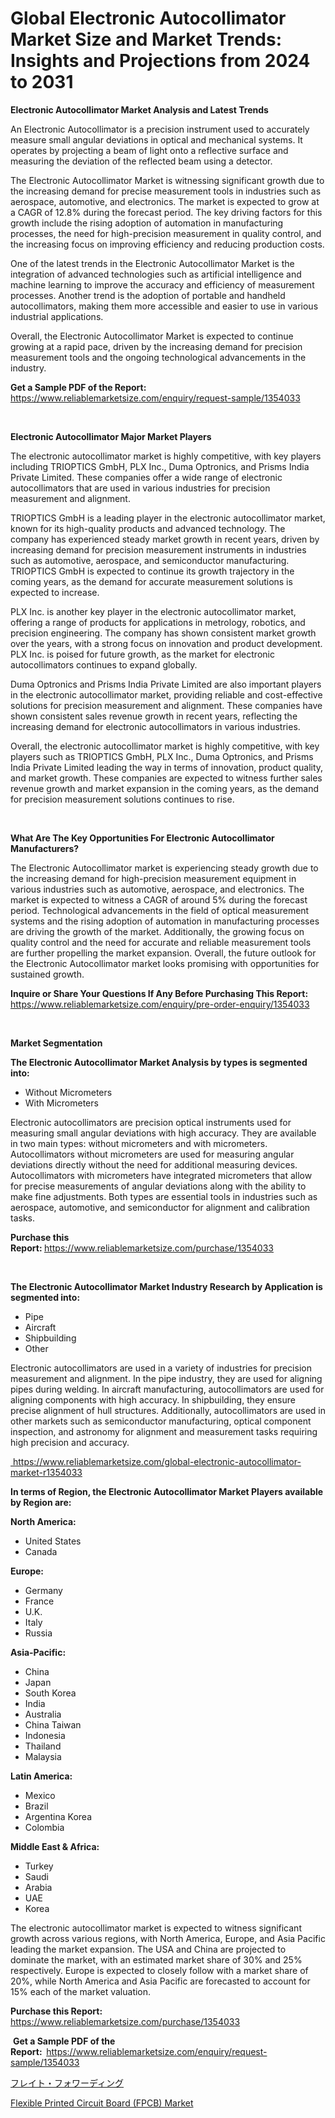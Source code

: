 <p><h1>Global Electronic Autocollimator Market Size and Market Trends: Insights and Projections from 2024 to 2031</h1></p><p><strong>Electronic Autocollimator Market Analysis and Latest Trends</strong></p>
<p><p>An Electronic Autocollimator is a precision instrument used to accurately measure small angular deviations in optical and mechanical systems. It operates by projecting a beam of light onto a reflective surface and measuring the deviation of the reflected beam using a detector.</p><p>The Electronic Autocollimator Market is witnessing significant growth due to the increasing demand for precise measurement tools in industries such as aerospace, automotive, and electronics. The market is expected to grow at a CAGR of 12.8% during the forecast period. The key driving factors for this growth include the rising adoption of automation in manufacturing processes, the need for high-precision measurement in quality control, and the increasing focus on improving efficiency and reducing production costs.</p><p>One of the latest trends in the Electronic Autocollimator Market is the integration of advanced technologies such as artificial intelligence and machine learning to improve the accuracy and efficiency of measurement processes. Another trend is the adoption of portable and handheld autocollimators, making them more accessible and easier to use in various industrial applications.</p><p>Overall, the Electronic Autocollimator Market is expected to continue growing at a rapid pace, driven by the increasing demand for precision measurement tools and the ongoing technological advancements in the industry.</p></p>
<p><strong>Get a Sample PDF of the Report:&nbsp;</strong> <a href="https://www.reliablemarketsize.com/enquiry/request-sample/1354033">https://www.reliablemarketsize.com/enquiry/request-sample/1354033</a></p>
<p>&nbsp;</p>
<p><strong>Electronic Autocollimator Major Market Players</strong></p>
<p><p>The electronic autocollimator market is highly competitive, with key players including TRIOPTICS GmbH, PLX Inc., Duma Optronics, and Prisms India Private Limited. These companies offer a wide range of electronic autocollimators that are used in various industries for precision measurement and alignment.</p><p>TRIOPTICS GmbH is a leading player in the electronic autocollimator market, known for its high-quality products and advanced technology. The company has experienced steady market growth in recent years, driven by increasing demand for precision measurement instruments in industries such as automotive, aerospace, and semiconductor manufacturing. TRIOPTICS GmbH is expected to continue its growth trajectory in the coming years, as the demand for accurate measurement solutions is expected to increase.</p><p>PLX Inc. is another key player in the electronic autocollimator market, offering a range of products for applications in metrology, robotics, and precision engineering. The company has shown consistent market growth over the years, with a strong focus on innovation and product development. PLX Inc. is poised for future growth, as the market for electronic autocollimators continues to expand globally.</p><p>Duma Optronics and Prisms India Private Limited are also important players in the electronic autocollimator market, providing reliable and cost-effective solutions for precision measurement and alignment. These companies have shown consistent sales revenue growth in recent years, reflecting the increasing demand for electronic autocollimators in various industries.</p><p>Overall, the electronic autocollimator market is highly competitive, with key players such as TRIOPTICS GmbH, PLX Inc., Duma Optronics, and Prisms India Private Limited leading the way in terms of innovation, product quality, and market growth. These companies are expected to witness further sales revenue growth and market expansion in the coming years, as the demand for precision measurement solutions continues to rise.</p></p>
<p>&nbsp;</p>
<p><strong>What Are The Key Opportunities For Electronic Autocollimator Manufacturers?</strong></p>
<p><p>The Electronic Autocollimator market is experiencing steady growth due to the increasing demand for high-precision measurement equipment in various industries such as automotive, aerospace, and electronics. The market is expected to witness a CAGR of around 5% during the forecast period. Technological advancements in the field of optical measurement systems and the rising adoption of automation in manufacturing processes are driving the growth of the market. Additionally, the growing focus on quality control and the need for accurate and reliable measurement tools are further propelling the market expansion. Overall, the future outlook for the Electronic Autocollimator market looks promising with opportunities for sustained growth.</p></p>
<p><strong>Inquire or Share Your Questions If Any Before Purchasing This Report:</strong> <a href="https://www.reliablemarketsize.com/enquiry/pre-order-enquiry/1354033">https://www.reliablemarketsize.com/enquiry/pre-order-enquiry/1354033</a></p>
<p>&nbsp;</p>
<p><strong>Market Segmentation</strong></p>
<p><strong>The Electronic Autocollimator Market Analysis by types is segmented into:</strong></p>
<p><ul><li>Without Micrometers</li><li>With Micrometers</li></ul></p>
<p><p>Electronic autocollimators are precision optical instruments used for measuring small angular deviations with high accuracy. They are available in two main types: without micrometers and with micrometers. Autocollimators without micrometers are used for measuring angular deviations directly without the need for additional measuring devices. Autocollimators with micrometers have integrated micrometers that allow for precise measurements of angular deviations along with the ability to make fine adjustments. Both types are essential tools in industries such as aerospace, automotive, and semiconductor for alignment and calibration tasks.</p></p>
<p><strong>Purchase this Report:&nbsp;</strong><a href="https://www.reliablemarketsize.com/purchase/1354033">https://www.reliablemarketsize.com/purchase/1354033</a></p>
<p>&nbsp;</p>
<p><strong>The Electronic Autocollimator Market Industry Research by Application is segmented into:</strong></p>
<p><ul><li>Pipe</li><li>Aircraft</li><li>Shipbuilding</li><li>Other</li></ul></p>
<p><p>Electronic autocollimators are used in a variety of industries for precision measurement and alignment. In the pipe industry, they are used for aligning pipes during welding. In aircraft manufacturing, autocollimators are used for aligning components with high accuracy. In shipbuilding, they ensure precise alignment of hull structures. Additionally, autocollimators are used in other markets such as semiconductor manufacturing, optical component inspection, and astronomy for alignment and measurement tasks requiring high precision and accuracy.</p></p>
<p><a href="https://www.reliablemarketsize.com/global-electronic-autocollimator-market-r1354033">&nbsp;https://www.reliablemarketsize.com/global-electronic-autocollimator-market-r1354033</a></p>
<p><strong>In terms of Region, the Electronic Autocollimator Market Players available by Region are:</strong></p>
<p>
    <p> <strong> North America: </strong>
        <ul>
            <li>United States</li>
            <li>Canada</li>
        </ul>
        </p> 
    <p> <strong> Europe: </strong>
        <ul>
            <li>Germany</li>
            <li>France</li>
            <li>U.K.</li>
            <li>Italy</li>
            <li>Russia</li>
        </ul>
        </p> 
    <p> <strong> Asia-Pacific: </strong>
        <ul>
            <li>China</li>
            <li>Japan</li>
            <li>South Korea</li>
            <li>India</li>
            <li>Australia</li>
            <li>China Taiwan</li>
            <li>Indonesia</li>
            <li>Thailand</li>
            <li>Malaysia</li>
        </ul>
        </p> 
    <p> <strong> Latin America: </strong>
        <ul>
            <li>Mexico</li>
            <li>Brazil</li>
            <li>Argentina Korea</li>
            <li>Colombia</li>
        </ul>
        </p> 
    <p> <strong> Middle East & Africa: </strong>
        <ul>
            <li>Turkey</li>
            <li>Saudi</li>
            <li>Arabia</li>
            <li>UAE</li>
            <li>Korea</li>
        </ul>
    </p>
    </p>
<p><p>The electronic autocollimator market is expected to witness significant growth across various regions, with North America, Europe, and Asia Pacific leading the market expansion. The USA and China are projected to dominate the market, with an estimated market share of 30% and 25% respectively. Europe is expected to closely follow with a market share of 20%, while North America and Asia Pacific are forecasted to account for 15% each of the market valuation.</p></p>
<p><strong>Purchase this Report: </strong><a href="https://www.reliablemarketsize.com/purchase/1354033">https://www.reliablemarketsize.com/purchase/1354033</a></p>
<p>&nbsp;<strong>Get a Sample PDF of the Report:&nbsp;&nbsp;</strong><a href="https://www.reliablemarketsize.com/enquiry/request-sample/1354033">https://www.reliablemarketsize.com/enquiry/request-sample/1354033</a></p>
<p><strong></strong></p>
<p><p><a href="https://github.com/zjkmgcs938405/Market-Research-Report-List-3/blob/main/421385537456.md">フレイト・フォワーディング</a></p><p><a href="https://issuu.com/reportprime-2/docs/flexible-printed-circuit-board-fpcb_e9dbd2199d9751">Flexible Printed Circuit Board (FPCB) Market</a></p></p>